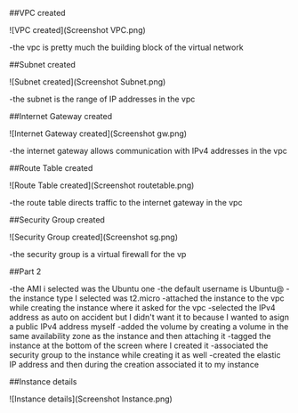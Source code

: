 ##VPC created

![VPC created](Screenshot VPC.png)

 -the vpc is pretty much the building block of the virtual network

##Subnet created

![Subnet created](Screenshot Subnet.png)

 -the subnet is the range of IP addresses in the vpc

##Internet Gateway created

![Internet Gateway created](Screenshot gw.png)

 -the internet gateway allows communication with IPv4 addresses in the vpc

##Route Table created

![Route Table created](Screenshot routetable.png)

 -the route table directs traffic to the internet gateway in the vpc

##Security Group created

![Security Group created](Screenshot sg.png)

 -the security group is a virtual firewall for the vp

##Part 2

 -the AMI i selected was the Ubuntu one
 -the default username is Ubuntu@
 -the instance type I selected was t2.micro
 -attached the instance to the vpc while creating the instance where it asked for the vpc
 -selected the IPv4 address as auto on accident but I didn't want it to because I wanted to asign a public IPv4 address myself
 -added the volume by creating a volume in the same availability zone as the instance and then attaching it
 -tagged the instance at the bottom of the screen where I created it
 -associated the security group to the instance while creating it as well
 -created the elastic IP address and then during the creation associated it to my instance

##Instance details

![Instance details](Screenshot Instance.png)


